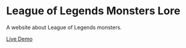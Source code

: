 # League of Legends Monsters Lore
A website about League of Legends monsters.

[Live Demo](https://lol-monsters.netlify.app/)
